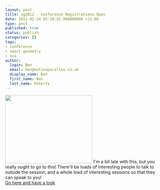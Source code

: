 ```yaml
---
layout: post
title: sg2012 - Conference Registrations Open
date: 2012-02-24 05:39:52.000000000 +11:00
type: post
published: true
status: publish
categories: []
tags:
- conference
- smart geometry
- usa
author:
  login: Ben
  email: ben@notionparallax.co.uk
  display_name: Ben
  first_name: Ben
  last_name: Doherty
---
```

<p><a href="http://smartgeometry.org/index.php?option=com_content&amp;view=article&amp;id=108&amp;Itemid=137"><img class="alignleft" title="RPI" src="{{ site.baseurl }}/assets/EMPAC-Rensselaer-Polytechnic-Institute-by-Grimshaw-in-USA.jpg" alt="" width="280" height="220" /></a> I'm a bit late with this, but you really ought to go to this! There'll be loads of interesting people to talk to outside the session, and a whole load of interesting sessions so that they can speak to you!<br />
<a href="http://goo.gl/wE6KJ">Go here and have a look</a></p>
